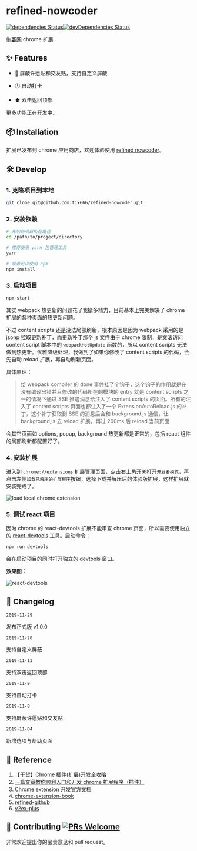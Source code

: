 # refined-nowcoder

[![dependencies Status](https://david-dm.org/tjx666/refined-nowcoder/status.svg?style=flat-square)](https://david-dm.org/tjx666/refined-nowcoder)[![devDependencies Status](https://david-dm.org/tjx666/refined-nowcoder/dev-status.svg?style=flat-square)](https://david-dm.org/tjx666/refined-nowcoder?type=dev)

[牛客网](https://www.nowcoder.com) chrome 扩展

## :sparkles: Features

- :no_entry_sign: 屏蔽许愿贴和交友贴，支持自定义屏蔽

- :clock12: 自动打卡

- :arrow_up: 双击返回顶部

更多功能正在开发中...

## :package: Installation

扩展已发布到 chrome 应用商店，欢迎体验使用 [refined nowcoder](https://chrome.google.com/webstore/detail/refined-nowcoder/jkkhnkldfjgmekpgkgdefeenfpmmnnem)。

## :hammer_and_wrench: Develop

### 1. 克隆项目到本地

```bash
git clone git@github.com:tjx666/refined-nowcoder.git
```

### 2. 安装依赖

```bash
# 先切到项目所在路径
cd /path/to/project/directory

# 推荐使用 yarn 包管理工具
yarn

# 或者可以使用 npm
npm install
```

### 3. 启动项目

```bash
npm start
```

其实 webpack 热更新的问题花了我挺多精力，目前基本上完美解决了 chrome 扩展的各种页面的热更新问题。

不过 content scripts 还是没法局部刷新，根本原因是因为 webpack 采用的是 jsonp 拉取更新补丁，而更新补丁那个 js 文件由于 chrome 限制，是文法访问 content script 脚本中的 `webpackHotUpdate` 函数的，所以 content scripts 无法做到热更新。优雅降级处理，我做到了如果你修改了 content scripts 的代码，会先自动 reload 扩展，再自动刷新页面。

具体原理：

> 给 webpack compiler 的 done 事件挂了个钩子，这个钩子的作用就是在没有编译出错并且修改的代码所在的模块的 entry 就是 content scripts 之一的情况下通过 SSE 推送消息给注入了 content scripts 的页面。所有的注入了 content scripts 页面也都注入了一个 ExtensionAutoReload.js 的补丁，这个补丁获取到 SSE 的消息后会和 background.js 通信，让 background,js 去 reload 扩展，再过 200ms 后 reload 当前页面

会其它页面如 options, popup, background 热更新都是正常的，包括 react 组件的局部刷新都配置好了。

### 4. 安装扩展

进入到 `chrome://extensions` 扩展管理页面，点击右上角开关打开`开发者模式`，再点击左侧`加载已解压的扩展程序`按钮，选择下载并解压后的体验版扩展，这样扩展就安装完成了。

![load local chrome extension](https://i.loli.net/2019/11/15/ODQP5vUWCxLaFfR.png)

### 5. 调试 react 项目

因为 chrome 的 react-devtools 扩展不能审查 chrome 页面，所以需要使用独立的 [react-devtools](https://www.npmjs.com/package/react-devtools) 工具。启动命令：

```javascript
npm run devtools
```

会在启动项目的同时打开独立的 devtools 窗口。

**效果图：**

![react-devtools](https://i.loli.net/2019/11/04/ujo8gBKqydxOpW9.png)

## :pencil: Changelog

`2019-11-29`

发布正式版 v1.0.0

`2019-11-20`

支持自定义屏蔽

`2019-11-13`

支持双击返回顶部

`2019-11-9`

支持自动打卡

`2019-11-8`

支持屏蔽许愿贴和交友贴

`2019-11-04`

新增选项与帮助页面

## :link: Reference

1. [【干货】Chrome 插件(扩展)开发全攻略](https://www.cnblogs.com/liuxianan/p/chrome-plugin-develop.html)
2. [一篇文章教你顺利入门和开发 chrome 扩展程序（插件）](https://juejin.im/post/5c135a275188257284143418)
3. [Chrome extension 开发官方文档](https://developer.chrome.com/extensions/devguide)
4. [chrome-extension-book](https://lightningminers.gitbook.io/chrome-extension-book/)
5. [refined-github](https://github.com/sindresorhus/refined-github/)
6. [v2ex-plus](https://github.com/sciooga/v2ex-plus)

## :handshake: Contributing [![PRs Welcome](https://img.shields.io/badge/PRs-welcome-brightgreen.svg?style=flat-square)](http://makeapullrequest.com)

非常欢迎提出你的宝贵意见和 pull request。
